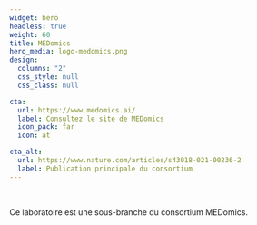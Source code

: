 ```yaml
---
widget: hero
headless: true
weight: 60
title: MEDomics
hero_media: logo-medomics.png
design:
  columns: "2"
  css_style: null
  css_class: null

cta:
  url: https://www.medomics.ai/
  label: Consultez le site de MEDomics
  icon_pack: far
  icon: at

cta_alt:
  url: https://www.nature.com/articles/s43018-021-00236-2
  label: Publication principale du consortium
---
```

<br>

Ce laboratoire est une sous-branche du consortium MEDomics.

<br>
